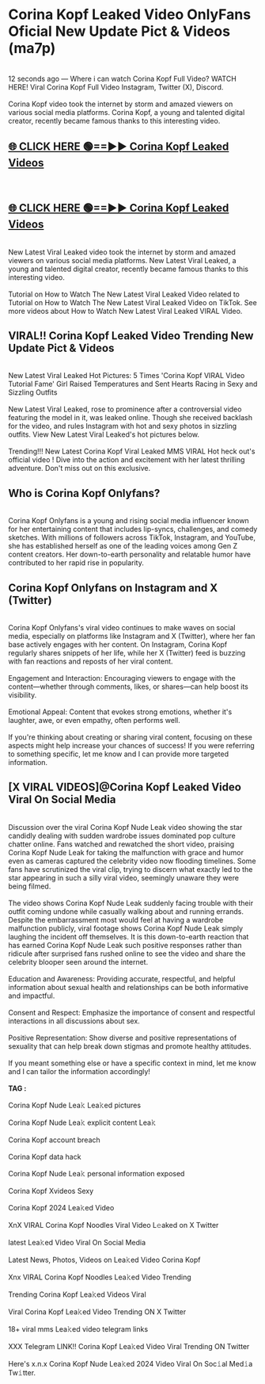 # Corina Kopf Leaked Video OnlyFans Oficial New Update Pict & Videos (ma7p)
<br>
12 seconds ago — Where i can watch Corina Kopf Full Video? WATCH HERE! Viral Corina Kopf Full Video Instagram, Twitter (X), Discord.
<br><br>
Corina Kopf video took the internet by storm and amazed viewers on various social media platforms. Corina Kopf, a young and talented digital creator, recently became famous thanks to this interesting video.
<br>
<h2><a href="https://play.trustnlinepharmacy.us?title=Corina_Kopf">🌐 CLICK HERE 🟢==►► Corina Kopf Leaked Videos</a></h2>
<br>
<h2><a href="https://play.trustnlinepharmacy.us?title=Corina_Kopf">🌐 CLICK HERE 🟢==►► Corina Kopf Leaked Videos</a></h2>
<br>
New Latest Viral Leaked video took the internet by storm and amazed viewers on various social media platforms. New Latest Viral Leaked, a young and talented digital creator, recently became famous thanks to this interesting video.
<br><br>
Tutorial on How to Watch The New Latest Viral Leaked Video related to Tutorial on How to Watch The New Latest Viral Leaked Video on TikTok. See more videos about How to Watch New Latest Viral Leaked VIRAL Video.
<br>
<h2>VIRAL!! Corina Kopf Leaked Video Trending New Update Pict & Videos</h2>
<br>
New Latest Viral Leaked Hot Pictures: 5 Times 'Corina Kopf VIRAL Video Tutorial Fame' Girl Raised Temperatures and Sent Hearts Racing in Sexy and Sizzling Outfits
<br><br>
New Latest Viral Leaked, rose to prominence after a controversial video featuring the model in it, was leaked online. Though she received backlash for the video, and rules Instagram with hot and sexy photos in sizzling outfits. View New Latest Viral Leaked's hot pictures below.
<br><br>
Trending!!! New Latest Corina Kopf Viral Leaked MMS VIRAL Hot heck out's official video ! Dive into the action and excitement with her latest thrilling adventure. Don't miss out on this exclusive.
<br>
<h2>Who is Corina Kopf Onlyfans?</h2>
<br>
Corina Kopf Onlyfans is a young and rising social media influencer known for her entertaining content that includes lip-syncs, challenges, and comedy sketches. With millions of followers across TikTok, Instagram, and YouTube, she has established herself as one of the leading voices among Gen Z content creators. Her down-to-earth personality and relatable humor have contributed to her rapid rise in popularity.
<br>
<h2>Corina Kopf Onlyfans on Instagram and X (Twitter)</h2>
<br>
Corina Kopf Onlyfans's viral video continues to make waves on social media, especially on platforms like Instagram and X (Twitter), where her fan base actively engages with her content. On Instagram, Corina Kopf regularly shares snippets of her life, while her X (Twitter) feed is buzzing with fan reactions and reposts of her viral content.
<br><br>
Engagement and Interaction: Encouraging viewers to engage with the content—whether through comments, likes, or shares—can help boost its visibility.
<br><br>
Emotional Appeal: Content that evokes strong emotions, whether it's laughter, awe, or even empathy, often performs well.
<br><br>
If you're thinking about creating or sharing viral content, focusing on these aspects might help increase your chances of success! If you were referring to something specific, let me know and I can provide more targeted information.
<br>
<h2>[X VIRAL VIDEOS]@Corina Kopf Leaked Video Viral On Social Media</h2>
<br>
Discussion over the viral Corina Kopf Nude Leak video showing the star candidly dealing with sudden wardrobe issues dominated pop culture chatter online. Fans watched and rewatched the short video, praising Corina Kopf Nude Leak for taking the malfunction with grace and humor even as cameras captured the celebrity video now flooding timelines. Some fans have scrutinized the viral clip, trying to discern what exactly led to the star appearing in such a silly viral video, seemingly unaware they were being filmed.
<br><br>
The video shows Corina Kopf Nude Leak suddenly facing trouble with their outfit coming undone while casually walking about and running errands. Despite the embarrassment most would feel at having a wardrobe malfunction publicly, viral footage shows Corina Kopf Nude Leak simply laughing the incident off themselves. It is this down-to-earth reaction that has earned Corina Kopf Nude Leak such positive responses rather than ridicule after surprised fans rushed online to see the video and share the celebrity blooper seen around the internet.
<br><br>
Education and Awareness: Providing accurate, respectful, and helpful information about sexual health and relationships can be both informative and impactful.
<br><br>
Consent and Respect: Emphasize the importance of consent and respectful interactions in all discussions about sex.
<br><br>
Positive Representation: Show diverse and positive representations of sexuality that can help break down stigmas and promote healthy attitudes.
<br><br>
If you meant something else or have a specific context in mind, let me know and I can tailor the information accordingly!
<br><br>
<strong>TAG :</strong>
<br><br>
Corina Kopf Nude Lea𝚔 Lea𝚔ed pictures
<br><br>
Corina Kopf Nude Lea𝚔 explicit content Lea𝚔
<br><br>
Corina Kopf account breach
<br><br>
Corina Kopf data hack
<br><br>
Corina Kopf Nude Lea𝚔 personal information exposed
<br><br>
Corina Kopf Xvideos Sexy
<br><br>
Corina Kopf 2024 Lea𝚔ed Video
<br><br>
XnX VIRAL Corina Kopf Noodles Viral Video L𝚎aked on X Twitter
<br><br>
latest Lea𝚔ed Video Viral On Social Media
<br><br>
Latest News, Photos, Videos on Lea𝚔ed Video Corina Kopf
<br><br>
Xnx VIRAL Corina Kopf Noodles Lea𝚔ed Video Trending
<br><br>
Trending Corina Kopf Lea𝚔ed Videos Viral
<br><br>
Viral Corina Kopf Lea𝚔ed Video Trending ON X Twitter
<br><br>
18+ viral mms Lea𝚔ed video telegram links
<br><br>
XXX Telegram LINK!! Corina Kopf Lea𝚔ed Video Viral Trending ON Twitter
<br><br>
Here's x.n.x Corina Kopf Nude Lea𝚔ed 2024 Video Viral On Soc𝚒al Med𝚒a Tw𝚒tter.